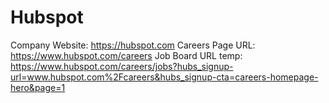 # Hubspot

Company Website: https://hubspot.com
Careers Page URL: https://www.hubspot.com/careers
Job Board URL temp: https://www.hubspot.com/careers/jobs?hubs_signup-url=www.hubspot.com%2Fcareers&hubs_signup-cta=careers-homepage-hero&page=1